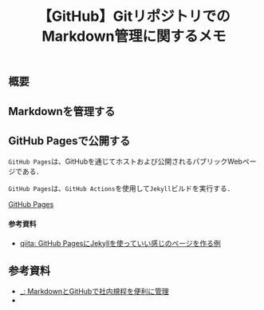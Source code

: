 ﻿---
title: 【GitHub】GitリポジトリでのMarkdown管理に関するメモ
tags:
  - GitHub
updated_at: 
id: 8ca933d5-414b-469b-9333-97bfc0e739df
---

## 概要


## Markdownを管理する

## GitHub Pagesで公開する

`GitHub Pages`は、GitHubを通じてホストおよび公開されるパブリックWebページである．

`GitHub Pages`は、`GitHub Actions`を使用して`Jekyll`ビルドを実行する．


[GitHub Pages](https://docs.github.com/ja/pages/getting-started-with-github-pages/about-github-pages)


#### 参考資料
- [qiita: GitHub PagesにJekyllを使っていい感じのページを作る例](https://qiita.com/stkdev/items/0e2df27736acbea9bd26)


##

## 参考資料

- [_: MarkdownとGitHubで社内規程を便利に管理](https://techlife.cookpad.com/entry/2019/06/26/182322)
- []()


